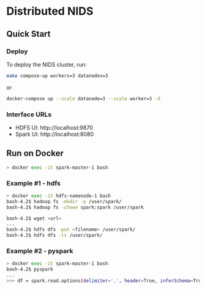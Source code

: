 # Distributed NIDS

## Quick Start


### Deploy
To deploy the NIDS cluster, run:
```bash
make compose-up workers=3 datanodes=3
```
or
```bash
docker-compose up --scale datanode=3 --scale worker=3 -d
```

### Interface URLs
- HDFS UI: http://localhost:9870
- Spark UI: http://localhost:8080


## Run on Docker
```bash
> docker exec -it spark-master-1 bash
```

### Example #1 - hdfs
```bash
> docker exec -it hdfs-namenode-1 bash
bash-4.2$ hadoop fs -mkdir -p /user/spark/
bash-4.2$ hadoop fs -chown spark:spark /user/spark

bash-4.2$ wget <url>
...
bash-4.2$ hdfs dfs -put <filename> /user/spark/
bash-4.2$ hdfs dfs -ls /user/spark/
```

### Example #2 - pyspark
```bash
> docker exec -it spark-master-1 bash
bash-4.2$ pyspark
...
>>> df = spark.read.options(delimiter=',', header=True, inferSchema=True).csv("hdfs:///user/spark/<filename>")
```

